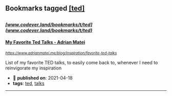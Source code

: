 ## Bookmarks tagged [[ted]](https://www.codever.land/search?q=[ted])

_<sup><sup>[www.codever.land/bookmarks/t/ted](www.codever.land/bookmarks/t/ted)</sup></sup>_
---
#### [My Favorite Ted Talks - Adrian Matei](https://www.adrianmatei.me/blog/inspiration/favorite-ted-talks)
_<sup>https://www.adrianmatei.me/blog/inspiration/favorite-ted-talks</sup>_

List of my favorite TED talks, to easily come back to, whenever I need to reinvigorate my inspiration
* :calendar: **published on**: 2021-04-18
* **tags**: [ted](../tagged/ted.md), [talks](../tagged/talks.md)
---
